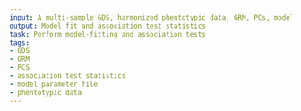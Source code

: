 ```yaml
---
input: A multi-sample GDS, harmonized phentotypic data, GRM, PCs, model parameter file
output: Model fit and association test statistics
task: Perform model-fitting and association tests
tags:
- GDS
- GRM
- PCS
- association test statistics
- model parameter file
- phentotypic data
---
```

